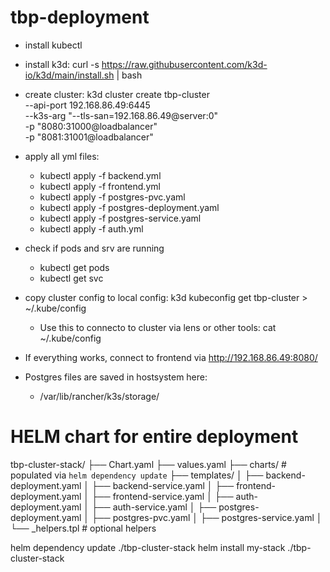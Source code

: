 # tbp-deployment
- install kubectl 
- install k3d: curl -s https://raw.githubusercontent.com/k3d-io/k3d/main/install.sh | bash
- create cluster: k3d cluster create tbp-cluster \
  --api-port 192.168.86.49:6445 \
  --k3s-arg "--tls-san=192.168.86.49@server:0" \
  -p "8080:31000@loadbalancer" \
  -p "8081:31001@loadbalancer"
- apply all yml files:
  - kubectl apply -f backend.yml
  - kubectl apply -f frontend.yml
  - kubectl apply -f postgres-pvc.yaml
  - kubectl apply -f postgres-deployment.yaml
  - kubectl apply -f postgres-service.yaml
  - kubectl apply -f auth.yml

- check if pods and srv are running
  - kubectl get pods
  - kubectl get svc
 
- copy cluster config to local config: k3d kubeconfig get tbp-cluster > ~/.kube/config
  - Use this to connecto to cluster via lens or other tools: cat ~/.kube/config
 
- If everything works, connect to frontend via http://192.168.86.49:8080/

- Postgres files are saved in hostsystem here:
  - /var/lib/rancher/k3s/storage/
  
# HELM chart for entire deployment
tbp-cluster-stack/
├── Chart.yaml
├── values.yaml
├── charts/            # populated via `helm dependency update`
├── templates/
│   ├── backend-deployment.yaml
│   ├── backend-service.yaml
│   ├── frontend-deployment.yaml
│   ├── frontend-service.yaml
│   ├── auth-deployment.yaml
│   ├── auth-service.yaml
│   ├── postgres-deployment.yaml
│   ├── postgres-pvc.yaml
│   ├── postgres-service.yaml
│   └── _helpers.tpl    # optional helpers

helm dependency update ./tbp-cluster-stack
helm install my-stack ./tbp-cluster-stack

